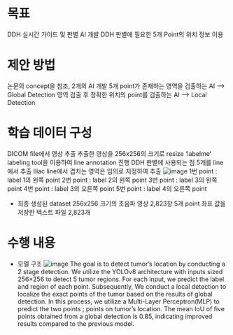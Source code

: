 # 목표 
 DDH 실시간 가이드 및 판별 AI 개발
 DDH 판별에 필요한 5개 Point의 위치 정보 이용

# 제안 방법
 논문의 concept을 참조, 2개의 AI 개발
 5개 point가 존재하는 영역을 검출하는 AI –> Global Detection
 영역 검출 후 정확한 위치의 point를 검출하는 AI –> Local Detection

# 학습 데이터 구성
 DICOM file에서 영상 추출
 추출한 영상을 256x256의 크기로 resize
 ‘labelme’ labeling tool을 이용하여 line annotation 진행
 DDH 판별에 사용되는 점 5개를 line에서 추출
 Iliac line에서 겹치는 영역은 임의로 지정하여 추출
 ![image](https://github.com/sunnnny02/sunny/assets/122530193/2a97df46-3eda-48bd-9145-6cb7226e707a)
 1번 point : label 1의 왼쪽 point
 2번 point : label 2의 왼쪽 point
 3번 point : label 3의 왼쪽 point
 4번 point : label 3의 오른쪽 point
 5번 point : label 4의 오른쪽 point
 - 최종 생성된 dataset
   256x256 크기의 초음파 영상 2,823장
   5개 point 좌표 값을 저장한 텍스트 파일 2,823개

# 수행 내용 
- 모델 구조
![image](https://github.com/sunnnny02/sunny/assets/122530193/2ad8600d-f077-42b8-957b-55048ff836a8)
 The goal is to detect tumor’s location by conducting a 2 stage detection.
 We utilize the YOLOv8 architecture with inputs sized 256×256 to detect 5 tumor regions. For each input, we predict the label and region of each point.
 Subsequently,  We conduct a local detection to localize the exact points of the tumor based on the results of global detection. In this process, we utilize a Multi-Layer Perceptron(MLP) to predict the two points ; points on tumor’s location.
 The mean IoU of five points obtained from a global detection is 0.85, indicating improved results compared to the previous model.





